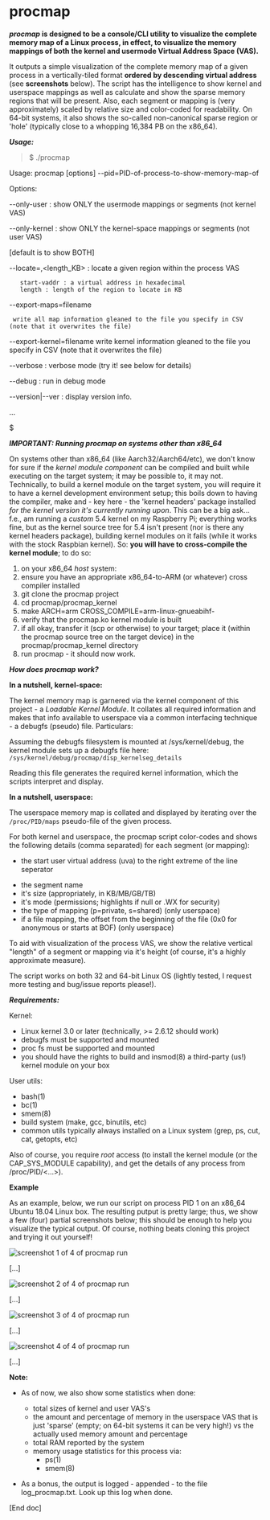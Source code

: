 # procmap
***procmap* is designed to be a console/CLI utility to visualize the complete memory map of a Linux process, in effect, to visualize the memory mappings of both the kernel and usermode Virtual Address Space (VAS).**

It outputs a simple visualization of the complete memory map of a given process in a vertically-tiled format **ordered by descending virtual address** (see **screenshots** below). The script has the intelligence to show kernel and userspace mappings as well as calculate and show the sparse memory regions that will be present. Also, each segment or mapping is (very approximately) scaled by relative size and color-coded for readability. On 64-bit systems, it also shows the so-called non-canonical sparse region or 'hole' (typically close to a whopping 16,384 PB on the x86_64).

***Usage:***

> $ ./procmap

Usage: procmap [options] --pid=PID-of-process-to-show-memory-map-of

Options:

 --only-user     : show ONLY the usermode mappings or segments (not kernel VAS)
 
 --only-kernel   : show ONLY the kernel-space mappings or segments (not user VAS)
 
  [default is to show BOTH]

 --locate=<start-vaddr>,<length_KB> : locate a given region within the process VAS

       start-vaddr : a virtual address in hexadecimal
       length : length of the region to locate in KB

 --export-maps=filename
 
     write all map information gleaned to the file you specify in CSV (note that it overwrites the file)
 --export-kernel=filename
     write kernel information gleaned to the file you specify in CSV (note that it overwrites the file)

 --verbose       : verbose mode (try it! see below for details)
 
 --debug         : run in debug mode
 
 --version|--ver : display version info.
 
...

$ 


***IMPORTANT: Running procmap on systems other than x86_64***

On systems other than x86_64 (like Aarch32/Aarch64/etc), we don't know for sure if the *kernel module component* can be compiled and built while executing on
the target system; it may be possible to, it may not. Technically, to build a kernel module on the target system, you will require it to have a kernel development environment setup; this boils down to having the compiler, make and - key here - the 'kernel headers' package installed *for the kernel version it's currently running upon*. This can be a big ask... f.e., am running a *custom* 5.4 kernel on my Raspberry Pi; everything works fine, but as the kernel source tree for 5.4 isn't present (nor is there any kernel headers package), building kernel modules on it fails (while it works with the stock Raspbian kernel).
So: **you will have to cross-compile the kernel module**; to do so:
1. on your x86_64 *host* system:
2. ensure you have an appropriate x86_64-to-ARM (or whatever) cross compiler installed
3. git clone the procmap project
4. cd procmap/procmap_kernel
5. make ARCH=arm CROSS_COMPILE=arm-linux-gnueabihf- 
6. verify that the procmap.ko kernel module is built
7. if all okay, transfer it (scp or otherwise) to your target; place it (within the procmap source tree on the target device) in the procmap/procmap_kernel directory
8. run procmap - it should now work.


***How does procmap work?***

**In a nutshell, kernel-space:**

The kernel memory map is garnered via the kernel component of this project - a *Loadable Kernel Module*. It collates all required information and makes that info available to userspace via a common interfacing technique - a debugfs (pseudo) file. Particulars:

Assuming the debugfs filesystem is mounted at /sys/kernel/debug, the kernel module sets up a debugfs file here:
` /sys/kernel/debug/procmap/disp_kernelseg_details`

Reading this file generates the required kernel information, which the scripts interpret and display.

**In a nutshell, userspace:**

The userspace memory map is collated and displayed by iterating over the `/proc/PID/maps` pseudo-file of the given process.

For both kernel and userspace, the procmap script color-codes and shows the following details (comma separated) for each segment (or mapping):

  * the start user virtual address (uva) to the right extreme of the line seperator
 - the segment name
 - it's size (appropriately, in KB/MB/GB/TB)
 - it's mode (permissions; highlights if null or .WX for security)
 - the type of mapping (p=private, s=shared) (only userspace)
 - if a file mapping, the offset from the beginning of the file (0x0 for anonymous or starts at BOF) (only userspace)

To aid with visualization of the process VAS, we show the relative vertical "length" of a segment or mapping via it's height (of course, it's a highly approximate measure).

The script works on both 32 and 64-bit Linux OS (lightly tested, I request more testing and bug/issue reports please!).

***Requirements:***

Kernel:

- Linux kernel 3.0 or later (technically, >= 2.6.12 should work)
- debugfs must be supported and mounted
- proc fs must be supported and mounted
- you should have the rights to build and insmod(8) a third-party (us!) kernel module on your box

User utils:

- bash(1)
- bc(1)
- smem(8)
- build system (make, gcc, binutils, etc)
- common utils typically always installed on a Linux system (grep, ps, cut, cat, getopts, etc)

Also of course, you require *root* access (to install the kernel module (or the CAP_SYS_MODULE capability), and get the details of any process from /proc/PID/<...>).

**Example**

As an example, below, we run our script on process PID 1 on an x86_64 Ubuntu 18.04 Linux box. The resulting putput is pretty large; thus, we show a few (four) partial screenshots below; this should be enough to help you visualize the typical output. Of course, nothing beats cloning this project and trying it out yourself!

![screenshot 1 of 4 of procmap run](Screenshot1_x86_64.png)

[...]

![screenshot 2 of 4 of procmap run](Screenshot2_x86_64.png)

[...]

![screenshot 3 of 4 of procmap run](Screenshot3_x86_64.png)

[...]

![screenshot 4 of 4 of procmap run](Screenshot4_x86_64.png)

[...]


**Note:**

- As of now, we also show some statistics when done:
     - total sizes of kernel and user VAS's
     - the amount and percentage of memory in the userspace VAS that is just 'sparse' (empty; on 64-bit systems it can be very high!) vs the actually used memory amount and percentage
     - total RAM reported by the system
     - memory usage statistics for this process via:
        - ps(1)
        - smem(8)

- As a bonus, the output is logged - appended - to the file log_procmap.txt. Look up this log when done.

[End doc]
